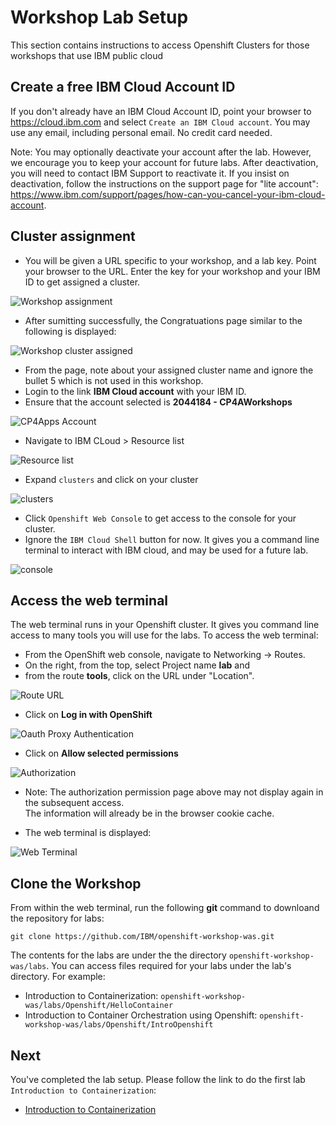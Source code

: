 # Workshop Lab Setup

This section contains instructions to access Openshift Clusters for those workshops that use IBM public cloud

## Create a free IBM Cloud Account ID

If you don't already have an IBM Cloud Account ID, point your browser to https://cloud.ibm.com and select `Create an IBM Cloud account`. You may use any email, including personal email. No credit card needed.

Note: You may optionally deactivate your account after the lab. 
However, we encourage you to keep your account for future labs. 
After deactivation, you will need to contact IBM Support to reactivate it. 
If you insist on deactivation, follow the instructions on the support page for "lite account": https://www.ibm.com/support/pages/how-can-you-cancel-your-ibm-cloud-account.

## Cluster assignment

- You will be given a URL specific to your workshop, and a lab key. 
Point your browser to the URL. 
Enter the key for your workshop and your IBM ID to get assigned a cluster.

![Workshop assignment](images/Initial.jpg)

- After sumitting successfully, the Congratuations page similar to the following is displayed:


![Workshop cluster assigned](images/assignment.jpg)


- From the page, note about your assigned cluster name and ignore the bullet 5 which is not used in this workshop.
- Login to the link **IBM Cloud account** with your IBM ID.
- Ensure that the account selected is **2044184 - CP4AWorkshops**

![CP4Apps Account](images/CP4AppsAccount.jpg)

- Navigate to IBM CLoud > Resource list

![Resource list](images/ResourceList.jpg)

- Expand `clusters` and click on your cluster

![clusters](images/Clusters.jpg)

- Click `Openshift Web Console` to get access to the console for your cluster.
- Ignore the `IBM Cloud Shell` button for now. It gives you a command line terminal to interact with IBM cloud, and may be used for a future lab.
 
![console](images/Console.jpg)

## Access the web terminal

The web terminal runs in your Openshift cluster.
It gives you command line access to many tools you will use for the labs. 
To access the web terminal:

- From the OpenShift web console, navigate to Networking -> Routes.  
- On the right, from the top, select Project name **lab** and 
- from the route **tools**, click on the URL under "Location".  

![Route URL](images/tools_route.jpg)

- Click on **Log in with OpenShift**

![Oauth Proxy Authentication](images/oauthproxy.jpg)

- Click on **Allow selected permissions**

![Authorization](images/auth_permission.jpg)

- Note: The authorization permission page above may not display again in the subsequent access.  
The information will already be in the browser cookie cache.

- The web terminal is displayed:

![Web Terminal](images/terminal.jpg)

## Clone the Workshop 

From within the web terminal, run the following **git** command to downloand the repository for labs:

```
git clone https://github.com/IBM/openshift-workshop-was.git
```

The contents for the labs are under the the directory `openshift-workshop-was/labs`. You can access files required for your labs under the lab's directory. For example: 

- Introduction to Containerization: `openshift-workshop-was/labs/Openshift/HelloContainer`
- Introduction to Container Orchestration using Openshift: `openshift-workshop-was/labs/Openshift/IntroOpenshift`

## Next

You've completed the lab setup.  Please follow the link to do the first lab `Introduction to Containerization`:

- [Introduction to Containerization](https://github.com/IBM/openshift-workshop-was/tree/master/labs/Openshift/HelloContainer)


